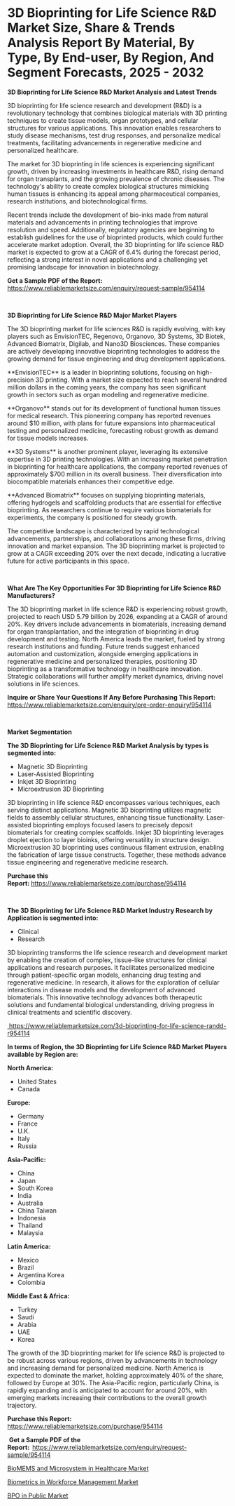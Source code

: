 <p><h1>3D Bioprinting for Life Science R&D Market Size, Share & Trends Analysis Report By Material, By Type, By End-user, By Region, And Segment Forecasts, 2025 - 2032</h1></p><p><strong>3D Bioprinting for Life Science R&D Market Analysis and Latest Trends</strong></p>
<p><p>3D bioprinting for life science research and development (R&D) is a revolutionary technology that combines biological materials with 3D printing techniques to create tissue models, organ prototypes, and cellular structures for various applications. This innovation enables researchers to study disease mechanisms, test drug responses, and personalize medical treatments, facilitating advancements in regenerative medicine and personalized healthcare.</p><p>The market for 3D bioprinting in life sciences is experiencing significant growth, driven by increasing investments in healthcare R&D, rising demand for organ transplants, and the growing prevalence of chronic diseases. The technology's ability to create complex biological structures mimicking human tissues is enhancing its appeal among pharmaceutical companies, research institutions, and biotechnological firms.</p><p>Recent trends include the development of bio-inks made from natural materials and advancements in printing technologies that improve resolution and speed. Additionally, regulatory agencies are beginning to establish guidelines for the use of bioprinted products, which could further accelerate market adoption. Overall, the 3D bioprinting for life science R&D market is expected to grow at a CAGR of 6.4% during the forecast period, reflecting a strong interest in novel applications and a challenging yet promising landscape for innovation in biotechnology.</p></p>
<p><strong>Get a Sample PDF of the Report:&nbsp;</strong> <a href="https://www.reliablemarketsize.com/enquiry/request-sample/954114?utm_campaign=2113&utm_medium=2&utm_source=Github&utm_content=ia&utm_term=07032025&utm_id=3d-bioprinting-for-life-science-rd">https://www.reliablemarketsize.com/enquiry/request-sample/954114</a></p>
<p>&nbsp;</p>
<p><strong>3D Bioprinting for Life Science R&D Major Market Players</strong></p>
<p><p>The 3D bioprinting market for life sciences R&D is rapidly evolving, with key players such as EnvisionTEC, Regenovo, Organovo, 3D Systems, 3D Biotek, Advanced Biomatrix, Digilab, and Nano3D Biosciences. These companies are actively developing innovative bioprinting technologies to address the growing demand for tissue engineering and drug development applications.</p><p>**EnvisionTEC** is a leader in bioprinting solutions, focusing on high-precision 3D printing. With a market size expected to reach several hundred million dollars in the coming years, the company has seen significant growth in sectors such as organ modeling and regenerative medicine. </p><p>**Organovo** stands out for its development of functional human tissues for medical research. This pioneering company has reported revenues around $10 million, with plans for future expansions into pharmaceutical testing and personalized medicine, forecasting robust growth as demand for tissue models increases.</p><p>**3D Systems** is another prominent player, leveraging its extensive expertise in 3D printing technologies. With an increasing market penetration in bioprinting for healthcare applications, the company reported revenues of approximately $700 million in its overall business. Their diversification into biocompatible materials enhances their competitive edge.</p><p>**Advanced Biomatrix** focuses on supplying bioprinting materials, offering hydrogels and scaffolding products that are essential for effective bioprinting. As researchers continue to require various biomaterials for experiments, the company is positioned for steady growth.</p><p>The competitive landscape is characterized by rapid technological advancements, partnerships, and collaborations among these firms, driving innovation and market expansion. The 3D bioprinting market is projected to grow at a CAGR exceeding 20% over the next decade, indicating a lucrative future for active participants in this space.</p></p>
<p>&nbsp;</p>
<p><strong>What Are The Key Opportunities For 3D Bioprinting for Life Science R&D Manufacturers?</strong></p>
<p><p>The 3D bioprinting market in life science R&D is experiencing robust growth, projected to reach USD 5.79 billion by 2026, expanding at a CAGR of around 20%. Key drivers include advancements in biomaterials, increasing demand for organ transplantation, and the integration of bioprinting in drug development and testing. North America leads the market, fueled by strong research institutions and funding. Future trends suggest enhanced automation and customization, alongside emerging applications in regenerative medicine and personalized therapies, positioning 3D bioprinting as a transformative technology in healthcare innovation. Strategic collaborations will further amplify market dynamics, driving novel solutions in life sciences.</p></p>
<p><strong>Inquire or Share Your Questions If Any Before Purchasing This Report:</strong> <a href="https://www.reliablemarketsize.com/enquiry/pre-order-enquiry/954114?utm_campaign=2113&utm_medium=2&utm_source=Github&utm_content=ia&utm_term=07032025&utm_id=3d-bioprinting-for-life-science-rd">https://www.reliablemarketsize.com/enquiry/pre-order-enquiry/954114</a></p>
<p>&nbsp;</p>
<p><strong>Market Segmentation</strong></p>
<p><strong>The 3D Bioprinting for Life Science R&D Market Analysis by types is segmented into:</strong></p>
<p><ul><li>Magnetic 3D Bioprinting</li><li>Laser-Assisted Bioprinting</li><li>Inkjet 3D Bioprinting</li><li>Microextrusion 3D Bioprinting</li></ul></p>
<p><p>3D bioprinting in life science R&D encompasses various techniques, each serving distinct applications. Magnetic 3D bioprinting utilizes magnetic fields to assembly cellular structures, enhancing tissue functionality. Laser-assisted bioprinting employs focused lasers to precisely deposit biomaterials for creating complex scaffolds. Inkjet 3D bioprinting leverages droplet ejection to layer bioinks, offering versatility in structure design. Microextrusion 3D bioprinting uses continuous filament extrusion, enabling the fabrication of large tissue constructs. Together, these methods advance tissue engineering and regenerative medicine research.</p></p>
<p><strong>Purchase this Report:&nbsp;</strong><a href="https://www.reliablemarketsize.com/purchase/954114?utm_campaign=2113&utm_medium=2&utm_source=Github&utm_content=ia&utm_term=07032025&utm_id=3d-bioprinting-for-life-science-rd">https://www.reliablemarketsize.com/purchase/954114</a></p>
<p>&nbsp;</p>
<p><strong>The 3D Bioprinting for Life Science R&D Market Industry Research by Application is segmented into:</strong></p>
<p><ul><li>Clinical</li><li>Research</li></ul></p>
<p><p>3D bioprinting transforms the life science research and development market by enabling the creation of complex, tissue-like structures for clinical applications and research purposes. It facilitates personalized medicine through patient-specific organ models, enhancing drug testing and regenerative medicine. In research, it allows for the exploration of cellular interactions in disease models and the development of advanced biomaterials. This innovative technology advances both therapeutic solutions and fundamental biological understanding, driving progress in clinical treatments and scientific discovery.</p></p>
<p><a href="https://www.reliablemarketsize.com/3d-bioprinting-for-life-science-randd-r954114?utm_campaign=2113&utm_medium=2&utm_source=Github&utm_content=ia&utm_term=07032025&utm_id=3d-bioprinting-for-life-science-rd">&nbsp;https://www.reliablemarketsize.com/3d-bioprinting-for-life-science-randd-r954114</a></p>
<p><strong>In terms of Region, the 3D Bioprinting for Life Science R&D Market Players available by Region are:</strong></p>
<p>
    <p> <strong> North America: </strong>
        <ul>
            <li>United States</li>
            <li>Canada</li>
        </ul>
        </p> 
    <p> <strong> Europe: </strong>
        <ul>
            <li>Germany</li>
            <li>France</li>
            <li>U.K.</li>
            <li>Italy</li>
            <li>Russia</li>
        </ul>
        </p> 
    <p> <strong> Asia-Pacific: </strong>
        <ul>
            <li>China</li>
            <li>Japan</li>
            <li>South Korea</li>
            <li>India</li>
            <li>Australia</li>
            <li>China Taiwan</li>
            <li>Indonesia</li>
            <li>Thailand</li>
            <li>Malaysia</li>
        </ul>
        </p> 
    <p> <strong> Latin America: </strong>
        <ul>
            <li>Mexico</li>
            <li>Brazil</li>
            <li>Argentina Korea</li>
            <li>Colombia</li>
        </ul>
        </p> 
    <p> <strong> Middle East & Africa: </strong>
        <ul>
            <li>Turkey</li>
            <li>Saudi</li>
            <li>Arabia</li>
            <li>UAE</li>
            <li>Korea</li>
        </ul>
    </p>
    </p>
<p><p>The growth of the 3D bioprinting market for life science R&D is projected to be robust across various regions, driven by advancements in technology and increasing demand for personalized medicine. North America is expected to dominate the market, holding approximately 40% of the share, followed by Europe at 30%. The Asia-Pacific region, particularly China, is rapidly expanding and is anticipated to account for around 20%, with emerging markets increasing their contributions to the overall growth trajectory.</p></p>
<p><strong>Purchase this Report: </strong><a href="https://www.reliablemarketsize.com/purchase/954114?utm_campaign=2113&utm_medium=2&utm_source=Github&utm_content=ia&utm_term=07032025&utm_id=3d-bioprinting-for-life-science-rd">https://www.reliablemarketsize.com/purchase/954114</a></p>
<p>&nbsp;<strong>Get a Sample PDF of the Report:&nbsp;&nbsp;</strong><a href="https://www.reliablemarketsize.com/enquiry/request-sample/954114?utm_campaign=2113&utm_medium=2&utm_source=Github&utm_content=ia&utm_term=07032025&utm_id=3d-bioprinting-for-life-science-rd">https://www.reliablemarketsize.com/enquiry/request-sample/954114</a></p>
<p><strong></strong></p>
<p><p><a href="https://github.com/cherrivacius/Market-Research-Report-List-1/blob/main/biomems-and-microsystem-in-healthcare-market.md?utm_campaign=2113&utm_medium=2&utm_source=Github&utm_content=ia&utm_term=07032025&utm_id=3d-bioprinting-for-life-science-rd">BioMEMS and Microsystem in Healthcare Market</a></p><p><a href="https://github.com/laishasymur/Market-Research-Report-List-1/blob/main/biometrics-in-workforce-management-market.md?utm_campaign=2113&utm_medium=2&utm_source=Github&utm_content=ia&utm_term=07032025&utm_id=3d-bioprinting-for-life-science-rd">Biometrics in Workforce Management Market</a></p><p><a href="https://github.com/mafuzakirju/Market-Research-Report-List-1/blob/main/bpo-in-public-market.md?utm_campaign=2113&utm_medium=2&utm_source=Github&utm_content=ia&utm_term=07032025&utm_id=3d-bioprinting-for-life-science-rd">BPO in Public Market</a></p></p>